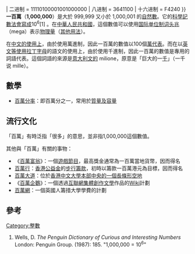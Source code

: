 </math> | 二进制 = 11110100001001000000 | 八进制 = 3641100 | 十六进制 = F4240 }} **一百萬**（**1,000,000**）是大於 999,999 又小於 1,000,001 的[自然數](https://zh.wikipedia.org/wiki/自然數 "wikilink")。它的[科學記數法會寫成](https://zh.wikipedia.org/wiki/科學記數法 "wikilink")10<sup>6</sup>\[1\] 。在[中華人民共和國](https://zh.wikipedia.org/wiki/中華人民共和國 "wikilink")，這個數值可以使用[国际单位制词头](../Page/国际单位制词头.md "wikilink")[兆](../Page/兆_\(前綴\).md "wikilink")（mega）表示[物理量](../Page/物理量.md "wikilink")（[其他用法](../Page/兆.md "wikilink")）。

在[中文的使用上](https://zh.wikipedia.org/wiki/中文 "wikilink")，由於使用萬進制，因此一百萬的數值以100個[萬代表](https://zh.wikipedia.org/wiki/萬 "wikilink")。而在以[英文等使用](https://zh.wikipedia.org/wiki/英文 "wikilink")[拉丁字母](../Page/拉丁字母.md "wikilink")的語文的使用上，由於使用千進制，因此一百萬的數值是專用的詞語代表。這個詞語的來源是[意大利文的](https://zh.wikipedia.org/wiki/意大利文 "wikilink") milione，原意是「巨大的一[千](https://zh.wikipedia.org/wiki/千 "wikilink")」（一千说 mille）。

## 數學

  - [百萬分率](https://zh.wikipedia.org/wiki/百萬分率 "wikilink")：即百萬分之一，常用於[質量及](https://zh.wikipedia.org/wiki/質量 "wikilink")[容量](https://zh.wikipedia.org/wiki/容量 "wikilink")

## 流行文化

「百萬」有時泛指「很多」的意思，並非指1,000,000這個數值。

其他與「百萬」有關的事物：

  - 《[百萬富翁](../Page/百萬富翁.md "wikilink")》：一個[遊戲節目](https://zh.wikipedia.org/wiki/遊戲節目 "wikilink")，最高獎金通常為一百萬當地貨幣，因而得名
  - [百萬行](../Page/百萬行.md "wikilink")：[香港公益金](../Page/香港公益金.md "wikilink")的[步行籌款](https://zh.wikipedia.org/wiki/步行籌款 "wikilink")，初時以籌款一百萬港元為目標，因而得名
  - [百萬大道](../Page/百萬大道.md "wikilink")：位於[香港中文大學本部中央的一個長條形空地](https://zh.wikipedia.org/wiki/香港中文大學 "wikilink")
  - 《[百萬企鵝](../Page/百萬企鵝.md "wikilink")》：一個透過[互聯網集體創作](https://zh.wikipedia.org/wiki/互聯網 "wikilink")[文學](../Page/文學.md "wikilink")作品的[Wiki](../Page/Wiki.md "wikilink")計劃
  - [百萬網](https://zh.wikipedia.org/wiki/百萬網 "wikilink")：一個英國人籌措大學學費的計劃

## 參考

[Category:整數](https://zh.wikipedia.org/wiki/Category:整數 "wikilink")

1.  Wells, D. *The Penguin Dictionary of Curious and Interesting Numbers* London: Penguin Group. (1987): 185. "1,000,000 = 10<sup>6</sup>"